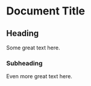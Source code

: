 # Document Title

## Heading
Some great text here.

### Subheading
Even more great text here.






